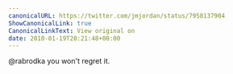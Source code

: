 ```yaml
---
canonicalURL: https://twitter.com/jmjordan/status/7958137904
ShowCanonicalLink: true
CanonicalLinkText: View original on
date: 2010-01-19T20:21:48+00:00
---
```

@rabrodka you won't regret it.